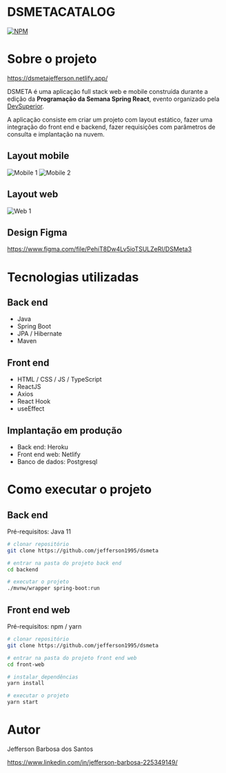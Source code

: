 # DSMETACATALOG
[![NPM](https://img.shields.io/npm/l/react)](https://github.com/jefferson1995/dsmeta/blob/main/LICENSE.txt) 

# Sobre o projeto

https://dsmetajefferson.netlify.app/

DSMETA é uma aplicação full stack web e mobile construída durante a edição da **Programação da Semana Spring React**, evento organizado pela [DevSuperior](https://devsuperior.com "Site da DevSuperior").

A aplicação consiste em criar um projeto com layout estático, fazer uma integração do front end e backend, fazer requisições com parâmetros de consulta e implantação na nuvem. 

## Layout mobile
![Mobile 1](https://github.com/jefferson1995/dsmeta/blob/main/Assets/mobile.png) ![Mobile 2](https://github.com/jefferson1995/dsmeta/blob/main/Assets/mobile2.png)

## Layout web
![Web 1](https://github.com/jefferson1995/dsmeta/blob/main/Assets/Web.png)

## Design Figma

https://www.figma.com/file/PehiT8Dw4Lv5ioTSULZeRI/DSMeta3

# Tecnologias utilizadas
## Back end
- Java
- Spring Boot
- JPA / Hibernate
- Maven
## Front end
- HTML / CSS / JS / TypeScript
- ReactJS
- Axios
- React Hook
- useEffect
## Implantação em produção
- Back end: Heroku
- Front end web: Netlify
- Banco de dados: Postgresql

# Como executar o projeto

## Back end
Pré-requisitos: Java 11

```bash
# clonar repositório
git clone https://github.com/jefferson1995/dsmeta

# entrar na pasta do projeto back end
cd backend

# executar o projeto
./mvnw/wrapper spring-boot:run
```

## Front end web
Pré-requisitos: npm / yarn

```bash
# clonar repositório
git clone https://github.com/jefferson1995/dsmeta

# entrar na pasta do projeto front end web
cd front-web

# instalar dependências
yarn install

# executar o projeto
yarn start
```

# Autor

Jefferson Barbosa dos Santos

https://www.linkedin.com/in/jefferson-barbosa-225349149/
